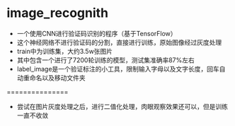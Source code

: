 # image_recognith
+ 一个使用CNN进行验证码识别的程序（基于TensorFlow）
+ 这个神经网络不进行验证码的分割，直接进行训练，原始图像经过灰度处理
+ train中为训练集，大约3.5w张图片
+ 其中包含一个进行了7200轮训练的模型，测试集准确率87%左右
+ label_image是一个验证标注的小工具，限制输入字母以及文字长度，回车自动重命名以及移动文件夹

===============

+ 尝试在图片灰度处理之后，进行二值化处理，肉眼观察效果还可以，但是训练一直不收敛
